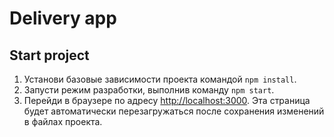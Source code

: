 # Delivery app

## Start project

1. Установи базовые зависимости проекта командой `npm install`.
2. Запусти режим разработки, выполнив команду `npm start`.
3. Перейди в браузере по адресу [http://localhost:3000](http://localhost:3000).
   Эта страница будет автоматически перезагружаться после сохранения изменений в
   файлах проекта.
